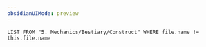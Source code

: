```yaml
---
obsidianUIMode: preview
---
```

```dataview
LIST FROM "5. Mechanics/Bestiary/Construct" WHERE file.name != this.file.name
```